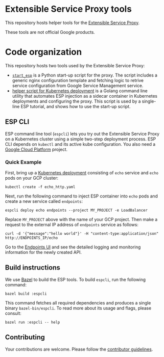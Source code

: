 # Extensible Service Proxy tools #

This repository hosts helper tools for the [Extensible Service Proxy](https://cloud.google.com/endpoints/).

These tools are not official Google products.

# Code organization #

This repository hosts two tools used by the Extensible Service Proxy:
* [`start_esp`](/start_esp) is a Python start-up script for the proxy. The script includes a generic nginx configuration template and fetching logic to retrive service configuration from Google Service Management service.
* [helper script for Kubernetes deployment](#esp-cli) is a Golang command line utility that automates ESP injection as a sidecar container in Kubernetes deployments and configuring the proxy. This script is used by a single-line ESP tutorial, and shows how to use the start-up script.

## ESP CLI ##

ESP command line tool (`espcli`) lets you try out the Extensible Service Proxy on a Kubernetes cluster using a simple two-step deployment process. ESP CLI depends on `kubectl` and its active kube configuration. You also need a [Google Cloud Platform](http://cloud.google.com) project.

### Quick Example ###

First, bring up a [Kubernetes deployment](https://raw.githubusercontent.com/GoogleCloudPlatform/endpoints-samples/master/k8s/echo_http.yaml) consisting of `echo` service and `echo` pods on your GCP cluster:

    kubectl create -f echo_http.yaml

Next, run the following command to inject ESP container into `echo` pods and create a new service called `endpoints`:

    espcli deploy echo endpoints --project MY_PROJECT -e LoadBalancer

Replace `MY_PROJECT` above with the name of your GCP project.
Then make a request to the external IP address of `endpoints` service as follows:

    curl -d '{"message":"hello world"}' -H "content-type:application/json" http://ENDPOINTS_IP/echo

Go to the [Endpoints UI](https://console.cloud.google.com/endpoints) and see the detailed logging and monitoring information for the newly created API.

## Build instructions ##

We use [Bazel](https://bazel.io) to build the ESP tools.
To build `espcli`, run the following command:

    bazel build :espcli

This command fetches all required dependencies and produces a single binary
`bazel-bin/espcli`. To read more about its usage and flags,
please consult:

    bazel run :espcli -- help


## Contributing ##

Your contributions are welcome. Please follow the [contributor
guidelines](/CONTRIBUTING.md).
